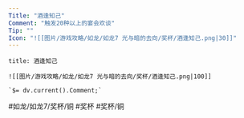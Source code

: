 ```yaml
---
Title: "酒逢知己"
Comment: "触发20种以上的宴会欢谈"
Tip: ""
Icon: "![[图片/游戏攻略/如龙/如龙7 光与暗的去向/奖杯/酒逢知己.png|30]]"
---
```

```ad-common-bronze-trophy
title: 酒逢知己

![[图片/游戏攻略/如龙/如龙7 光与暗的去向/奖杯/酒逢知己.png|100]]

`$= dv.current().Comment;`

```

#如龙/如龙7/奖杯/铜 #奖杯 #奖杯/铜
